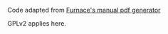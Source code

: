 Code adapted from [Furnace's manual pdf generator](https://github.com/tildearrow/furnace/tree/master/res/docpdf)

GPLv2 applies here.